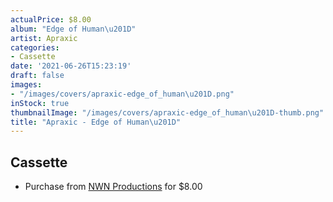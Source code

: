 ```yaml
---
actualPrice: $8.00
album: "Edge of Human\u201D"
artist: Apraxic
categories:
- Cassette
date: '2021-06-26T15:23:19'
draft: false
images:
- "/images/covers/apraxic-edge_of_human\u201D.png"
inStock: true
thumbnailImage: "/images/covers/apraxic-edge_of_human\u201D-thumb.png"
title: "Apraxic - Edge of Human\u201D"
---
```


## Cassette
* Purchase from [NWN Productions](http://shop.nwnprod.com/index.php?route=product/product&path=73&product_id=14605&sort=pd.name&order=ASC) for $8.00
